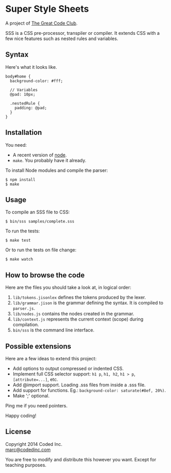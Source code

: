 # Super Style Sheets

A project of [The Great Code Club](http://www.greatcodeclub.com/).

SSS is a CSS pre-processor, transpiler or compiler. It extends CSS with a few nice features such as nested rules and variables.

## Syntax

Here's what it looks like.

    body#home {
      background-color: #fff;

      // Variables
      @pad: 10px;

      .nestedRule {
        padding: @pad;
      }
    }

## Installation

You need:

- A recent version of [node](http://nodejs.org/).
- `make`. You probably have it already.

To install Node modules and compile the parser:

    $ npm install
    $ make

## Usage

To compile an SSS file to CSS:

    $ bin/sss samples/complete.sss

To run the tests:

    $ make test

Or to run the tests on file change:

    $ make watch

## How to browse the code

Here are the files you should take a look at, in logical order:

1. `lib/tokens.jisonlex` defines the tokens produced by the lexer.
2. `lib/grammar.jison` is the grammar defining the syntax. It is compiled to `parser.js`.
3. `lib/nodes.js` contains the nodes created in the grammar.
4. `lib/context.js` represents the current context (scope) during compilation.
5. `bin/sss` is the command line interface.

## Possible extensions

Here are a few ideas to extend this project:

- Add options to output compressed or indented CSS.
- Implement full CSS selector support: `h1 p`, `h1, h2`, `h1 > p`, `[attribute=...]`, etc.
- Add @import support. Loading .sss files from inside a .sss file.
- Add support for functions. Eg.: `background-color: saturate(#8ef, 20%)`.
- Make ';' optional.

Ping me if you need pointers.

Happy coding!

## License

Copyright 2014 Coded Inc.  
marc@codedinc.com

You are free to modify and distribute this however you want. Except for teaching purposes.
